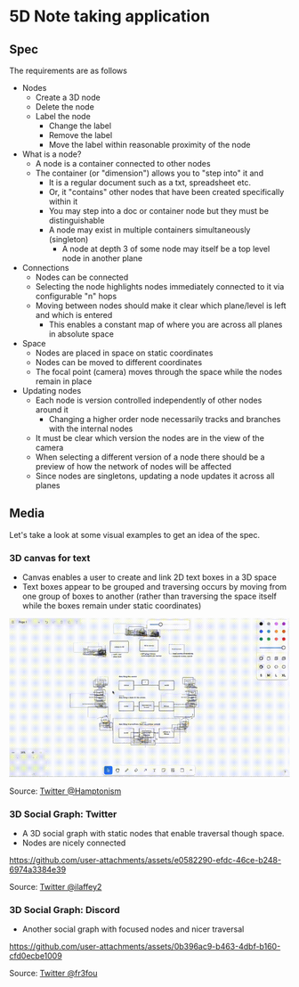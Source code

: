 # 5D Note taking application

## Spec

The requirements are as follows

- Nodes
  - Create a 3D node
  - Delete the node
  - Label the node
    - Change the label
    - Remove the label
    - Move the label within reasonable proximity of the node
- What is a node?
  - A node is a container connected to other nodes
  - The container (or "dimension") allows you to "step into" it and
    - It is a regular document such as a txt, spreadsheet etc.
    - Or, it "contains" other nodes that have been created specifically within it
    - You may step into a doc or container node but they must be distinguishable
    - A node may exist in multiple containers simultaneously (singleton)
      - A node at depth 3 of some node may itself be a top level node in another plane
- Connections
  - Nodes can be connected
  - Selecting the node highlights nodes immediately connected to it via configurable "n" hops
  - Moving between nodes should make it clear which plane/level is left and which is entered
    - This enables a constant map of where you are across all planes in absolute space
- Space
  - Nodes are placed in space on static coordinates
  - Nodes can be moved to different coordinates
  - The focal point (camera) moves through the space while the nodes remain in place
- Updating nodes
  - Each node is version controlled independently of other nodes around it
    - Changing a higher order node necessarily tracks and branches with the internal nodes
  - It must be clear which version the nodes are in the view of the camera
  - When selecting a different version of a node there should be a preview of how the network of nodes will be affected
  - Since nodes are singletons, updating a node updates it across all planes

## Media

Let's take a look at some visual examples to get an idea of the spec.

### 3D canvas for text

- Canvas enables a user to create and link 2D text boxes in a 3D space
- Text boxes appear to be grouped and traversing occurs by moving from one group of boxes to another (rather than traversing the space itself while the boxes remain under static coordinates)

![3D Canvas](../.media/5d-notes/3d-notes.gif)

Source: [Twitter @Hamptonism](https://x.com/Hamptonism/status/1805247267797889422)

### 3D Social Graph: Twitter

- A 3D social graph with static nodes that enable traversal though space.
- Nodes are nicely connected

https://github.com/user-attachments/assets/e0582290-efdc-46ce-b248-6974a3384e39

Source: [Twitter @ilaffey2](https://x.com/ilaffey2/status/1645962525349928965)

### 3D Social Graph: Discord

- Another social graph with focused nodes and nicer traversal

https://github.com/user-attachments/assets/0b396ac9-b463-4dbf-b160-cfd0ecbe1009

Source: [Twitter @fr3fou](https://x.com/fr3fou/status/1774565881336459588)

